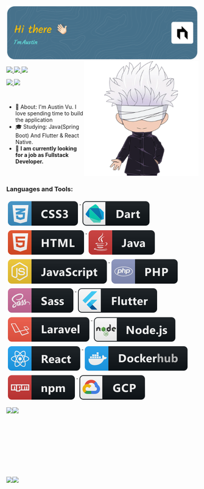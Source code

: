 ![Header](./github-header-image.png)
<img align="right" width="300px" src="./gonjo.png" />

<p align="left">
  <a href="mailto:thuanvuvan76@gmail.com">
    <img src="https://img.shields.io/badge/Gmail-D14836?style=for-the-badge&logo=gmail&logoColor=white&link=mailto:thuanvuvan76@gmail.com" />
  </a>
  <a href="https://twitter.com/THUANVUVAN157">
    <img src="https://img.shields.io/badge/Twitter-1DA1F2?style=for-the-badge&logo=twitter&logoColor=white" />
  </a>
  <a href="https://leetcode.com/u/VanThuan76">
    <img src="https://img.shields.io/badge/-LeetCode-FFA116?style=for-the-badge&logo=LeetCode&logoColor=black" />
  </a>
</p>

<p align="left">
 <a href="https://github.com/cuzinxyz/?tab=follow">
    <img src="https://img.shields.io/github/followers/VanThuan76?label=Follow&style=social" />
  </a>
   <a>
    <img src="https://komarev.com/ghpvc/?username=VanThuan76&label=Visitors+Count&color=blue" />
  </a>
</p>

<br>

- :rocket: About: I'm Austin Vu. I love spending time to build the application
- :mortar_board: Studying: Java(Spring Boot) And Flutter & React Native.
- :briefcase: <strong>I am currently looking for a job as Fullstack Developer.</strong>

<br>

<h3 align="left">Languages and Tools:</h3>

<p align="left">

  <a href="#">
    <img src="languages/css3.svg" alt="css3" style="vertical-align:top; margin:6px 4px">
  </a>  

  <a href="#">
    <img src="languages/dart_colour.svg" alt="dart_colour" style="vertical-align:top; margin:6px 4px">
  </a>  

  <a href="#">
    <img src="languages/html.svg" alt="html" style="vertical-align:top; margin:6px 4px">
  </a>  

  <a href="#">
    <img src="languages/java.svg" alt="java" style="vertical-align:top; margin:6px 4px">
  </a>  

  <a href="#">
    <img src="languages/js.svg" alt="js" style="vertical-align:top; margin:6px 4px">
  </a>  

  <a href="#">
    <img src="languages/php.svg" alt="php" style="vertical-align:top; margin:6px 4px">
  </a>  

  <a href="#">
    <img src="languages/sass.svg" alt="sass" style="vertical-align:top; margin:6px 4px">
  </a>  

 <a href="#">
    <img src="frameworks/flutter.svg" alt="flutter" style="vertical-align:top; margin:6px 4px">
  </a>  

   <a href="#">
    <img src="frameworks/laravel.svg" alt="laravel" style="vertical-align:top; margin:6px 4px">
  </a>  

 <a href="#">
    <img src="frameworks/nodejs.svg" alt="nodejs" style="vertical-align:top; margin:6px 4px">
  </a>  

   <a href="#">
    <img src="frameworks/react.svg" alt="react" style="vertical-align:top; margin:6px 4px">
  </a> 

   <a href="#">
    <img src="services/dockerhub.svg" alt="dockerhub" style="vertical-align:top; margin:6px 4px">
  </a> 
  
  <a href="#">
    <img src="services/npm.svg" alt="npm" style="vertical-align:top; margin:6px 4px">
  </a> 

  <a href="#">
    <img src="services/gcp.svg" alt="gcp" style="vertical-align:top; margin:6px 4px">
  </a> 

</p>

<div style='display:flex; flex-wrap: wrap; align-items:center; justify-content:start; gap: 10px, width:100%;'>
  <img 
    src="http://github-profile-summary-cards.vercel.app/api/cards/repos-per-language?username=vanthuan76&theme=solarized"
    height="165"
  />
  <img
    height="165"
    src="https://github-readme-stats.vercel.app/api?username=VanThuan76&count_private=true&show_icons=true&custom_title=GitHub%20Status&hide=issues&hide_border=true"
  />
</div>
<br>
<div style='display:flex; flex-wrap: wrap; align-items:center; justify-content:start; gap: 10px, width:100%;'>
  <img
    height="165"
    src="https://leetcode-stats-six.vercel.app/?username=VanThuan76"
  />
  <img 
    src="http://github-profile-summary-cards.vercel.app/api/cards/most-commit-language?username=vanthuan76&theme=solarized"
    height="165"
  />
</div>